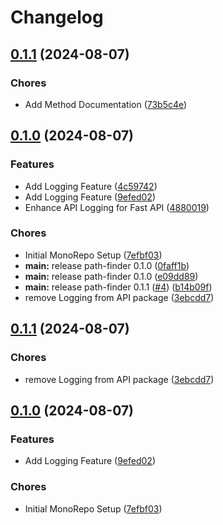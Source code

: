 # Changelog

## [0.1.1](https://github.com/PukarGh/release-please-exercise/compare/fast-api-v0.1.0...fast-api-v0.1.1) (2024-08-07)


### Chores

* Add Method Documentation ([73b5c4e](https://github.com/PukarGh/release-please-exercise/commit/73b5c4e21b370629b40b2ceb6c906d09ccbcfcd7))

## [0.1.0](https://github.com/PukarGh/release-please-exercise/compare/fast-api-v0.0.1...fast-api-v0.1.0) (2024-08-07)


### Features

* Add Logging Feature ([4c59742](https://github.com/PukarGh/release-please-exercise/commit/4c597421fde70a282906be5a9e59bebd7fe966fc))
* Add Logging Feature ([9efed02](https://github.com/PukarGh/release-please-exercise/commit/9efed02cc95b88cb9990624bb691d46d096955f7))
* Enhance API Logging for Fast API ([4880019](https://github.com/PukarGh/release-please-exercise/commit/4880019d4be3cbdb55f5421cfbdc0b45cd48b027))


### Chores

* Initial MonoRepo Setup ([7efbf03](https://github.com/PukarGh/release-please-exercise/commit/7efbf03ee1371500890b7d0203a933c84d29d32c))
* **main:** release path-finder 0.1.0 ([0faff1b](https://github.com/PukarGh/release-please-exercise/commit/0faff1bdd1eba6b21c0913a61d6972db4873cd0b))
* **main:** release path-finder 0.1.0 ([e09dd89](https://github.com/PukarGh/release-please-exercise/commit/e09dd89c0b58dba1a5bbdddacb3150e52163d845))
* **main:** release path-finder 0.1.1 ([#4](https://github.com/PukarGh/release-please-exercise/issues/4)) ([b14b09f](https://github.com/PukarGh/release-please-exercise/commit/b14b09fc601da84a34f660e6390322a54aab02c7))
* remove Logging from API package ([3ebcdd7](https://github.com/PukarGh/release-please-exercise/commit/3ebcdd76c128dd7e9ae60bd8fbbe6601de4fcbad))

## [0.1.1](https://github.com/PukarGh/release-please-exercise/compare/path-finder-v0.1.0...path-finder-v0.1.1) (2024-08-07)


### Chores

* remove Logging from API package ([3ebcdd7](https://github.com/PukarGh/release-please-exercise/commit/3ebcdd76c128dd7e9ae60bd8fbbe6601de4fcbad))

## [0.1.0](https://github.com/PukarGh/release-please-exercise/compare/path-finder-v0.0.1...path-finder-v0.1.0) (2024-08-07)


### Features

* Add Logging Feature ([9efed02](https://github.com/PukarGh/release-please-exercise/commit/9efed02cc95b88cb9990624bb691d46d096955f7))


### Chores

* Initial MonoRepo Setup ([7efbf03](https://github.com/PukarGh/release-please-exercise/commit/7efbf03ee1371500890b7d0203a933c84d29d32c))
